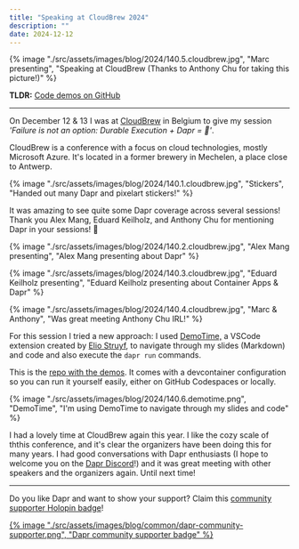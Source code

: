 ```yaml
---
title: "Speaking at CloudBrew 2024"
description: ""
date: 2024-12-12
---
```


{% image "./src/assets/images/blog/2024/140.5.cloudbrew.jpg", "Marc presenting", "Speaking at CloudBrew (Thanks to Anthony Chu for taking this picture!)" %}

**TLDR:** <a href="https://github.com/diagrid-labs/dapr-resiliency-and-durable-execution" target="_blank">Code demos on GitHub</a>

---
On December 12 & 13 I was at [CloudBrew](https://www.cloudbrew.be/) in Belgium to give my session *'Failure is not an option: Durable Execution + Dapr = 🚀'*.

CloudBrew is a conference with a focus on cloud technologies, mostly Microsoft Azure. It's located in a former brewery in Mechelen, a place close to Antwerp.

{% image "./src/assets/images/blog/2024/140.1.cloudbrew.jpg", "Stickers", "Handed out many Dapr and pixelart stickers!" %}

It was amazing to see quite some Dapr coverage across several sessions! Thank you Alex Mang, Eduard Keilholz, and Anthony Chu for mentioning Dapr in your sessions! 🙏

{% image "./src/assets/images/blog/2024/140.2.cloudbrew.jpg", "Alex Mang presenting", "Alex Mang presenting about Dapr" %}

{% image "./src/assets/images/blog/2024/140.3.cloudbrew.jpg", "Eduard Keilholz presenting", "Eduard Keilholz presenting about Container Apps & Dapr" %}

{% image "./src/assets/images/blog/2024/140.4.cloudbrew.jpg", "Marc & Anthony", "Was great meeting Anthony Chu IRL!" %}

For this session I tried a new approach: I used [DemoTime,](https://marketplace.visualstudio.com/items?itemName=eliostruyf.vscode-demo-time) a VSCode extension created by [Elio Struyf](https://bsky.app/profile/eliostruyf.com), to navigate through my slides (Markdown) and code and also execute the `dapr run` commands. 

This is the [repo with the demos](https://github.com/diagrid-labs/dapr-resiliency-and-durable-execution). It comes with a devcontainer configuration so you can run it yourself easily, either on GitHub Codespaces or locally.

{% image "./src/assets/images/blog/2024/140.6.demotime.png", "DemoTime", "I'm using DemoTime to navigate through my slides and code" %}

I had a lovely time at CloudBrew again this year. I like the cozy scale of ththis conference, and it's clear the organizers have been doing this for many years. I had good conversations with Dapr enthusiasts (I hope to welcome you on the [Dapr Discord](https://bit.ly/dapr-discord)!) and it was great meeting with other speakers and the organizers again. Until next time!

---
Do you like Dapr and want to show your support? Claim this [community supporter Holopin badge](https://bit.ly/dapr-supporter)!

<a href="https://bit.ly/dapr-supporter">{% image "./src/assets/images/blog/common/dapr-community-supporter.png", "Dapr community supporter badge" %}</a>
